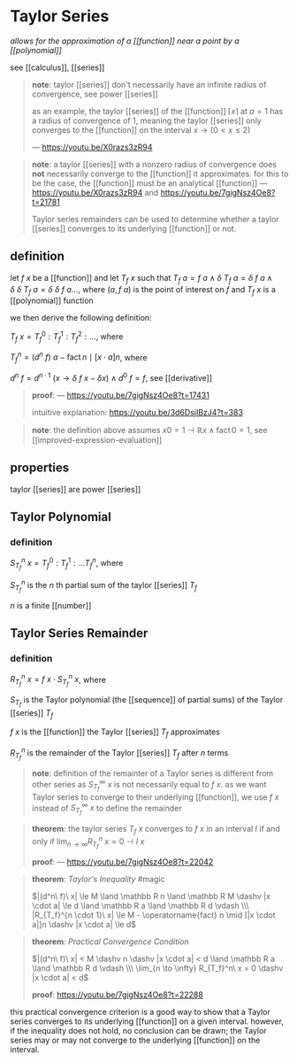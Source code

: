 # Taylor Series

_allows for the approximation of a [[function]] near a point by a [[polynomial]]_

see [[calculus]], [[series]]

> **note**: taylor [[series]] don't necessarily have an infinite radius of convergence, see power [[series]]
>
> as an example, the taylor [[series]] of the [[function]] $\lceil x \rceil$ at $a = 1$ has a radius of convergence of $1$, meaning the taylor [[series]] only converges to the [[function]] on the interval $x \rightarrow (0 < x \le 2)$
>
> &mdash; <https://youtu.be/X0razs3zR94>

> **note**: a taylor [[series]] with a nonzero radius of convergence does **not** necessarily converge to the [[function]] it approximates. for this to be the case, the [[function]] must be an analytical [[function]] &mdash; <https://youtu.be/X0razs3zR94> and <https://youtu.be/7gigNsz4Oe8?t=21781>
>
> Taylor series remainders can be used to determine whether a taylor [[series]] converges to its underlying [[function]] or not.

## definition

let $f\ x$ be a [[function]] and let $T_f\ x$ such that $T_f\ a = f\ a \land \delta\ T_f\ a = \delta\ f\ a \land \delta\ \delta\ T_f\ a = \delta\ \delta\ f\ a \dots$, where $(a, f\ a)$ is the point of interest on $f$ and $T_f\ x$ is a [[polynomial]] function

we then derive the following definition:

$T_f\ x = T_f^0 : T_f^1 : T_f^2 : \dots$, where

$T_f^n = (d^n\ f)\ a - \operatorname{fact} n \mid [x \cdot a]n$, where

$d^n\ f = d^{n \cdot 1}\ (x \rightarrow \delta\ f\ x - \delta x) \land d^0\ f = f$, see [[derivative]]

> **proof**: &mdash; <https://youtu.be/7gigNsz4Oe8?t=17431>
>
> intuitive explanation: <https://youtu.be/3d6DsjIBzJ4?t=383>

> **note**: the definition above assumes $x0 = 1 \dashv \mathbb R x \land \operatorname{fact} 0 = 1$, see [[improved-expression-evaluation]]

## properties

taylor [[series]] are power [[series]]

## Taylor Polynomial

### definition

$S_{T_f}^n\ x = T_f^0 : T_f^1 : \dots T_f^n$, where

$S_{T_f}^n$ is the $n$ th partial sum of the taylor [[series]] $T_f$

$n$ is a finite [[number]]

## Taylor Series Remainder

### definition

$R_{T_f}^n\ x = f\ x \cdot S_{T_f}^n\ x$, where

$S_{T_f}$ is the Taylor polynomial (the [[sequence]] of partial sums) of the Taylor [[series]] $T_f$

$f\ x$ is the [[function]] the Taylor [[series]] $T_f$ approximates

$R_{T_f}^n$ is the remainder of the Taylor [[series]] $T_f$ after $n$ terms

> **note**: definition of the remainter of a Taylor series is different from other series as $S_{T_f}^\infty\ x$ is not necessarily equal to $f\ x$. as we want Taylor series to converge to their underlying [[function]], we use $f\ x$ instead of $S_{T_f}^\infty\ x$ to define the remainder

> **theorem**: the taylor series $T_f\ x$ converges to $f\ x$ in an interval $I$ if and only if $\lim_{n \to \infty} R_{T_f}^n\ x = 0 \dashv I\ x$
>
> **proof**: &mdash; <https://youtu.be/7gigNsz4Oe8?t=22042>

> **theorem**: _Taylor's Inequality_ #magic
>
> $|(d^n\ f)\ x| \le M \land \mathbb R n \land \mathbb R M \dashv |x \cdot a| \le d \land \mathbb R a \land \mathbb R d \vdash \\\ |R_{T_f}^{n \cdot 1}\ x| \le M - \operatorname{fact} n \mid [|x \cdot a|]n \dashv |x \cdot a| \le d$

> **theorem**: _Practical Convergence Condition_
>
> $|(d^n\ f)\ x| < M \dashv n \dashv |x \cdot a| < d \land \mathbb R a \land \mathbb R d \vdash \\\ \lim_{n \to \infty} R_{T_f}^n\ x = 0 \dashv |x \cdot a| < d$
>
> **proof**: <https://youtu.be/7gigNsz4Oe8?t=22288>

this practical convergence criterion is a good way to show that a Taylor series converges to its underlying [[function]] on a given interval. however, if the inequality does not hold, no conclusion can be drawn; the Taylor series may or may not converge to the underlying [[function]] on the interval.
